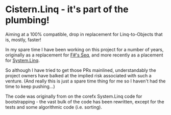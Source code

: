 # Cistern.Linq - it's part of the plumbing!

Aiming at a 100% compatible, drop in replacement for Linq-to-Objects that is, mostly, faster!

In my spare time I have been working on this project for a number of years, originally as a replacement for
[F#'s Seq](https://github.com/dotnet/fsharp/pull/2745), and more recently as a placement for
[System.Linq](https://github.com/dotnet/corefx/pull/34208). 

So although I have tried to get those PRs mainlined, understandably the project owners have balked at the
implied risk associated with such a venture. (And really this is just a spare time thing for me so I haven't
had the time to keep pushing...)

The code was originally from on the corefx System.Linq code for bootstrapping - the vast bulk of the code
has been rewritten, except for the tests and some algorithmic code (i.e. sorting).
